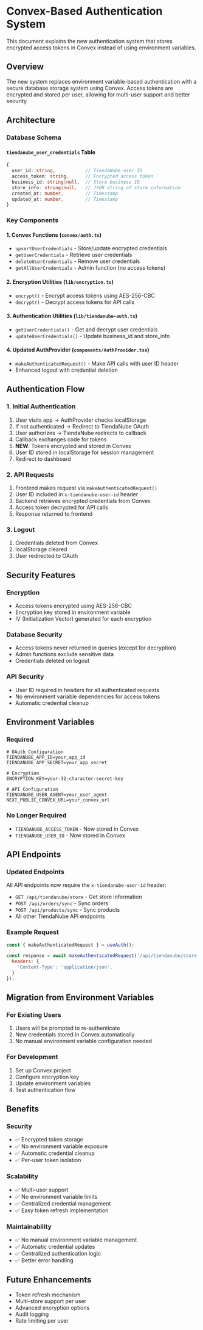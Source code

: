 # Convex-Based Authentication System

This document explains the new authentication system that stores encrypted access tokens in Convex instead of using environment variables.

## Overview

The new system replaces environment variable-based authentication with a secure database storage system using Convex. Access tokens are encrypted and stored per user, allowing for multi-user support and better security.

## Architecture

### Database Schema

#### `tiendanube_user_credentials` Table
```typescript
{
  user_id: string,           // TiendaNube user ID
  access_token: string,      // Encrypted access token
  business_id: string|null,  // Store business ID
  store_info: string|null,   // JSON string of store information
  created_at: number,        // Timestamp
  updated_at: number,        // Timestamp
}
```

### Key Components

#### 1. Convex Functions (`convex/auth.ts`)
- `upsertUserCredentials` - Store/update encrypted credentials
- `getUserCredentials` - Retrieve user credentials
- `deleteUserCredentials` - Remove user credentials
- `getAllUserCredentials` - Admin function (no access tokens)

#### 2. Encryption Utilities (`lib/encryption.ts`)
- `encrypt()` - Encrypt access tokens using AES-256-CBC
- `decrypt()` - Decrypt access tokens for API calls

#### 3. Authentication Utilities (`lib/tiendanube-auth.ts`)
- `getUserCredentials()` - Get and decrypt user credentials
- `updateUserCredentials()` - Update business_id and store_info

#### 4. Updated AuthProvider (`components/AuthProvider.tsx`)
- `makeAuthenticatedRequest()` - Make API calls with user ID header
- Enhanced logout with credential deletion

## Authentication Flow

### 1. Initial Authentication
1. User visits app → AuthProvider checks localStorage
2. If not authenticated → Redirect to TiendaNube OAuth
3. User authorizes → TiendaNube redirects to callback
4. Callback exchanges code for tokens
5. **NEW**: Tokens encrypted and stored in Convex
6. User ID stored in localStorage for session management
7. Redirect to dashboard

### 2. API Requests
1. Frontend makes request via `makeAuthenticatedRequest()`
2. User ID included in `x-tiendanube-user-id` header
3. Backend retrieves encrypted credentials from Convex
4. Access token decrypted for API calls
5. Response returned to frontend

### 3. Logout
1. Credentials deleted from Convex
2. localStorage cleared
3. User redirected to OAuth

## Security Features

### Encryption
- Access tokens encrypted using AES-256-CBC
- Encryption key stored in environment variable
- IV (Initialization Vector) generated for each encryption

### Database Security
- Access tokens never returned in queries (except for decryption)
- Admin functions exclude sensitive data
- Credentials deleted on logout

### API Security
- User ID required in headers for all authenticated requests
- No environment variable dependencies for access tokens
- Automatic credential cleanup

## Environment Variables

### Required
```env
# OAuth Configuration
TIENDANUBE_APP_ID=your_app_id
TIENDANUBE_APP_SECRET=your_app_secret

# Encryption
ENCRYPTION_KEY=your-32-character-secret-key

# API Configuration
TIENDANUBE_USER_AGENT=your_user_agent
NEXT_PUBLIC_CONVEX_URL=your_convex_url
```

### No Longer Required
- `TIENDANUBE_ACCESS_TOKEN` - Now stored in Convex
- `TIENDANUBE_USER_ID` - Now stored in Convex

## API Endpoints

### Updated Endpoints
All API endpoints now require the `x-tiendanube-user-id` header:

- `GET /api/tiendanube/store` - Get store information
- `POST /api/orders/sync` - Sync orders
- `POST /api/products/sync` - Sync products
- All other TiendaNube API endpoints

### Example Request
```javascript
const { makeAuthenticatedRequest } = useAuth();

const response = await makeAuthenticatedRequest('/api/tiendanube/store', {
  headers: {
    'Content-Type': 'application/json',
  }
});
```

## Migration from Environment Variables

### For Existing Users
1. Users will be prompted to re-authenticate
2. New credentials stored in Convex automatically
3. No manual environment variable configuration needed

### For Development
1. Set up Convex project
2. Configure encryption key
3. Update environment variables
4. Test authentication flow

## Benefits

### Security
- ✅ Encrypted token storage
- ✅ No environment variable exposure
- ✅ Automatic credential cleanup
- ✅ Per-user token isolation

### Scalability
- ✅ Multi-user support
- ✅ No environment variable limits
- ✅ Centralized credential management
- ✅ Easy token refresh implementation

### Maintainability
- ✅ No manual environment variable management
- ✅ Automatic credential updates
- ✅ Centralized authentication logic
- ✅ Better error handling

## Future Enhancements

- Token refresh mechanism
- Multi-store support per user
- Advanced encryption options
- Audit logging
- Rate limiting per user
